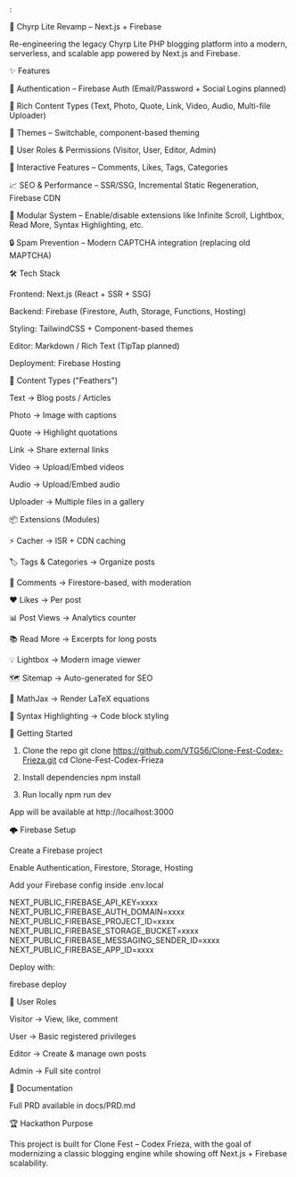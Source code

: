 :

🚀 Chyrp Lite Revamp – Next.js + Firebase

Re-engineering the legacy Chyrp Lite PHP blogging platform into a modern, serverless, and scalable app powered by Next.js and Firebase.

✨ Features

🔑 Authentication – Firebase Auth (Email/Password + Social Logins planned)

📝 Rich Content Types (Text, Photo, Quote, Link, Video, Audio, Multi-file Uploader)

🎨 Themes – Switchable, component-based theming

👥 User Roles & Permissions (Visitor, User, Editor, Admin)

💬 Interactive Features – Comments, Likes, Tags, Categories

📈 SEO & Performance – SSR/SSG, Incremental Static Regeneration, Firebase CDN

🔌 Modular System – Enable/disable extensions like Infinite Scroll, Lightbox, Read More, Syntax Highlighting, etc.

🔒 Spam Prevention – Modern CAPTCHA integration (replacing old MAPTCHA)

🛠️ Tech Stack

Frontend: Next.js
 (React + SSR + SSG)

Backend: Firebase
 (Firestore, Auth, Storage, Functions, Hosting)

Styling: TailwindCSS + Component-based themes

Editor: Markdown / Rich Text (TipTap planned)

Deployment: Firebase Hosting

📂 Content Types ("Feathers")

Text → Blog posts / Articles

Photo → Image with captions

Quote → Highlight quotations

Link → Share external links

Video → Upload/Embed videos

Audio → Upload/Embed audio

Uploader → Multiple files in a gallery

📦 Extensions (Modules)

⚡ Cacher → ISR + CDN caching

🏷️ Tags & Categories → Organize posts

💬 Comments → Firestore-based, with moderation

❤️ Likes → Per post

📊 Post Views → Analytics counter

📚 Read More → Excerpts for long posts

💡 Lightbox → Modern image viewer

🗺️ Sitemap → Auto-generated for SEO

🧮 MathJax → Render LaTeX equations

🎨 Syntax Highlighting → Code block styling

🚀 Getting Started
1. Clone the repo
git clone https://github.com/VTG56/Clone-Fest-Codex-Frieza.git
cd Clone-Fest-Codex-Frieza

2. Install dependencies
npm install

3. Run locally
npm run dev


App will be available at http://localhost:3000

🌩️ Firebase Setup

Create a Firebase project

Enable Authentication, Firestore, Storage, Hosting

Add your Firebase config inside .env.local

NEXT_PUBLIC_FIREBASE_API_KEY=xxxx
NEXT_PUBLIC_FIREBASE_AUTH_DOMAIN=xxxx
NEXT_PUBLIC_FIREBASE_PROJECT_ID=xxxx
NEXT_PUBLIC_FIREBASE_STORAGE_BUCKET=xxxx
NEXT_PUBLIC_FIREBASE_MESSAGING_SENDER_ID=xxxx
NEXT_PUBLIC_FIREBASE_APP_ID=xxxx


Deploy with:

firebase deploy

👥 User Roles

Visitor → View, like, comment

User → Basic registered privileges

Editor → Create & manage own posts

Admin → Full site control

📖 Documentation

Full PRD available in docs/PRD.md

🏆 Hackathon Purpose

This project is built for Clone Fest – Codex Frieza, with the goal of modernizing a classic blogging engine while showing off Next.js + Firebase scalability.
